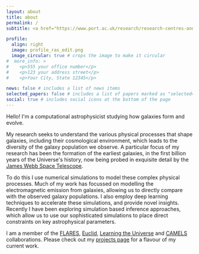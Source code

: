 ```yaml
---
layout: about
title: about
permalink: /
subtitle: <a href="https://www.port.ac.uk/research/research-centres-and-groups/institute-of-cosmology-and-gravitation" target="source">Institute of Cosmology and Gravitation</a>, <a href="https://www.port.ac.uk/" target="source">University of Portsmouth</a>.

profile:
  align: right
  image: profile_ras_edit.png
  image_circular: true # crops the image to make it circular
#  more_info: >
#    <p>555 your office number</p>
#    <p>123 your address street</p>
#    <p>Your City, State 12345</p>

news: false # includes a list of news items
selected_papers: false # includes a list of papers marked as "selected={true}"
social: true # includes social icons at the bottom of the page
---
```


Hello! I'm a computational astrophysicist studying how galaxies form and evolve. 

My research seeks to understand the various physical processes that shape galaxies, including their cosmological environment, which leads to the diversity of the galaxy population we observe.
A particular focus of my research has been the formation of the earliest galaxies, in the first billion years of the Universe's history, now being probed in exquisite detail by the [James Webb Space Telescope](https://www.esa.int/Science_Exploration/Space_Science/Webb).

To do this I use numerical simulations to model these complex physical processes.
Much of my work has focussed on modelling the electromagnetic emission from galaxies, allowing us to directly compare with the observed galaxy populations.
I also employ deep learning techniques to accelerate these simulations, and provide novel insights.
Recently I have been exploring simulation based inference approaches, which allow us to use our sophisticated simulations to place direct constraints on key astrophysical parameters.

I am a member of the [FLARES](flaresimulations.github.io/), [Euclid](https://www.esa.int/Science_Exploration/Space_Science/Euclid), [Learning the Universe](https://learning-the-universe.org/) and [CAMELS](https://www.camel-simulations.org/) collaborations. Please check out my [projects page](/projects) for a flavour of my current work.
